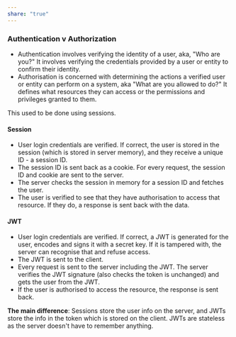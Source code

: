 ```yaml
---
share: "true"
---
```

### Authentication v Authorization
- Authentication involves verifying the identity of a user, aka, "Who are you?" It involves verifying the credentials provided by a user or entity to confirm their identity.
- Authorisation is concerned with determining the actions a verified user or entity can perform on a system, aka "What are you allowed to do?" It defines what resources they can access or the permissions and privileges granted to them.

This used to be done using sessions. 
#### Session
- User login credentials are verified. If correct, the user is stored in the session (which is stored in server memory), and they receive a unique ID - a session ID. 
- The session ID is sent back as a cookie. For every request, the session ID and cookie are sent to the server.
- The server checks the session in memory for a  session ID and fetches the user. 
- The user is verified to see that they have authorisation to access that resource. If they do, a response is sent back with the data.

#### JWT
- User login credentials are verified. If correct, a JWT is generated for the user, encodes and signs it with a secret key. If it is tampered with, the server can recognise that and refuse access.
- The JWT is sent to the client.
- Every request is sent to the server including the JWT. The server verifies the JWT signature (also checks the token is unchanged) and gets the user from the JWT.
- If the user is authorised to access the resource, the response is sent back.

**The main difference**: Sessions store the user info on the server, and JWTs store the info in the token which is stored on the client. 
JWTs are stateless as the server doesn't have to remember anything.
